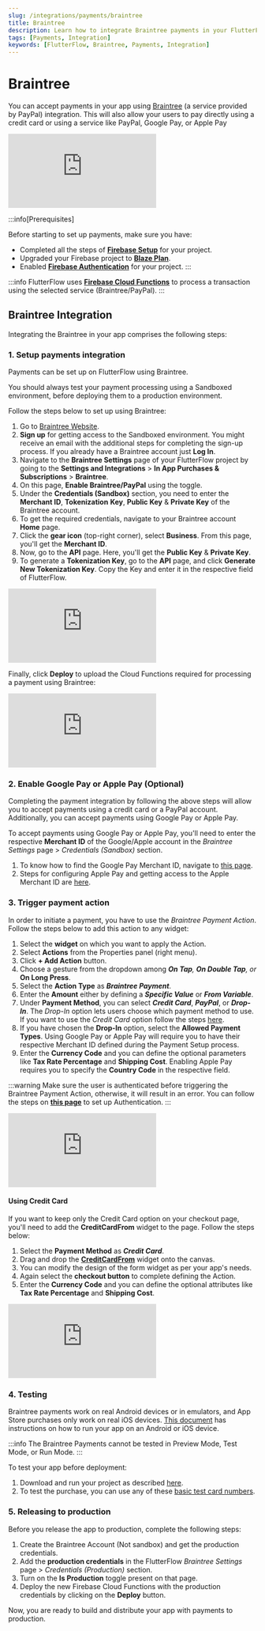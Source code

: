 ```yaml
---
slug: /integrations/payments/braintree
title: Braintree
description: Learn how to integrate Braintree payments in your FlutterFlow app.
tags: [Payments, Integration]
keywords: [FlutterFlow, Braintree, Payments, Integration]
---
```


# Braintree

You can accept payments in your app using [Braintree](https://developer.paypal.com/braintree/docs/start/overview) (a service provided by PayPal) integration. This will also allow your users to pay directly using a credit card or using a service like PayPal, Google Pay, or Apple Pay

<div style={{
    position: 'relative',
    paddingBottom: 'calc(56.67989417989418% + 41px)', // Keeps the aspect ratio and additional padding
    height: 0,
    width: '100%'}}>
    <iframe 
        src="https://demo.arcade.software/cqy5e5piyZEodvs9Lrn5?embed&show_copy_link=true"
        title=""
        style={{
            position: 'absolute',
            top: 0,
            left: 0,
            width: '100%',
            height: '100%',
            colorScheme: 'light'
        }}
        frameborder="0"
        loading="lazy"
        webkitAllowFullScreen
        mozAllowFullScreen
        allowFullScreen
        allow="clipboard-write">
    </iframe>
</div>
<p></p>

:::info[Prerequisites]

Before starting to set up payments, make sure you have:

- Completed all the steps of [**Firebase Setup**](../firebase/connect-to-firebase-setup.md) for your project.
- Upgraded your Firebase project to [**Blaze Plan**](https://firebase.google.com/pricing).
- Enabled [**Firebase Authentication**](../authentication/firebase-auth/auth-initial-setup.md) for your project.
:::

:::info
FlutterFlow uses [**Firebase Cloud Functions**](https://firebase.google.com/docs/functions) to process a transaction using the selected service (Braintree/PayPal).
:::

## Braintree Integration

Integrating the Braintree in your app comprises the following steps:

### 1. Setup payments integration

Payments can be set up on FlutterFlow using Braintree.

You should always test your payment processing using a Sandboxed environment, before deploying them to a production environment.

Follow the steps below to set up using Braintree:

1. Go to [Braintree Website](https://www.braintreepayments.com/).
2. **Sign up** for getting access to the Sandboxed environment. You might receive an email with the additional steps for completing the sign-up process. If you already have a Braintree account just **Log In**.
3. Navigate to the **Braintree Settings** page of your FlutterFlow project by going to the **Settings and Integrations** > **In App Purchases & Subscriptions** > **Braintree**.
4. On this page, **Enable Braintree/PayPal** using the toggle.
5. Under the **Credentials (Sandbox)** section, you need to enter the **Merchant ID**, **Tokenization** **Key**, **Public Key** & **Private Key** of the Braintree account.
6. To get the required credentials, navigate to your Braintree account **Home** page.
7. Click the **gear icon** (top-right corner), select **Business**. From this page, you'll get the **Merchant ID**.
8. Now, go to the **API** page. Here, you'll get the **Public Key** & **Private Key**.
9. To generate a **Tokenization Key**, go to the **API** page, and click **Generate New Tokenization Key**. Copy the Key and enter it in the respective field of FlutterFlow.

<div style={{
    position: 'relative',
    paddingBottom: 'calc(56.67989417989418% + 41px)', // Keeps the aspect ratio and additional padding
    height: 0,
    width: '100%'}}>
    <iframe 
        src="https://demo.arcade.software/G0nRJVKRvk8spKsyLeiq?embed&show_copy_link=true"
        title=""
        style={{
            position: 'absolute',
            top: 0,
            left: 0,
            width: '100%',
            height: '100%',
            colorScheme: 'light'
        }}
        frameborder="0"
        loading="lazy"
        webkitAllowFullScreen
        mozAllowFullScreen
        allowFullScreen
        allow="clipboard-write">
    </iframe>
</div>
<p></p>

Finally, click **Deploy** to upload the Cloud Functions required for processing a payment using Braintree:

<div style={{
    position: 'relative',
    paddingBottom: 'calc(56.67989417989418% + 41px)', // Keeps the aspect ratio and additional padding
    height: 0,
    width: '100%'}}>
    <iframe 
        src="https://demo.arcade.software/bEnzFFkVe3SR8FDLPkQi?embed&show_copy_link=true"
        title=""
        style={{
            position: 'absolute',
            top: 0,
            left: 0,
            width: '100%',
            height: '100%',
            colorScheme: 'light'
        }}
        frameborder="0"
        loading="lazy"
        webkitAllowFullScreen
        mozAllowFullScreen
        allowFullScreen
        allow="clipboard-write">
    </iframe>
</div>
<p></p>

### 2. Enable Google Pay or Apple Pay (Optional)

Completing the payment integration by following the above steps will allow you to accept payments using a credit card or a PayPal account. Additionally, you can accept payments using Google Pay or Apple Pay.

To accept payments using Google Pay or Apple Pay, you'll need to enter the respective **Merchant ID** of the Google/Apple account in the  *Braintree Settings* page > *Credentials (Sandbox)* section.

1. To know how to find the Google Pay Merchant ID, navigate to [this page](https://support.google.com/paymentscenter/answer/7163092).
2. Steps for configuring Apple Pay and getting access to the Apple Merchant ID are [here](https://help.apple.com/developer-account/#/devb2e62b839).

### 3. Trigger payment action

In order to initiate a payment, you have to use the *Braintree Payment Action*. Follow the steps below to add this action to any widget:

1. Select the **widget** on which you want to apply the Action.
2. Select **Actions** from the Properties panel (right menu).
3. Click **+ Add Action** button.
4. Choose a gesture from the dropdown among ***On Tap**, **On Double Tap**, or* **On Long Press**.
5. Select the **Action Type** as ***Braintree Payment***.
6. Enter the **Amount** either by defining a ***Specific Value*** or ***From Variable***.
7. Under **Payment Method**, you can select ***Credit Card***, ***PayPal***, or ***Drop-In***. The *Drop-In* option lets users choose which payment method to use. If you want to use the *Credit Card* option follow the steps [here](#using-credit-card).
8. If you have chosen the **Drop-In** option, select the **Allowed Payment Types**. Using Google Pay or Apple Pay will require you to have their respective Merchant ID defined during the Payment Setup process.
9. Enter the **Currency Code** and you can define the optional parameters like **Tax Rate Percentage** and **Shipping Cost**. Enabling Apple Pay requires you to specify the **Country Code** in the respective field.

:::warning
Make sure the user is authenticated before triggering the Braintree Payment Action, otherwise, it will result in an error. You can follow the steps on [**this page**](../authentication/firebase-auth/auth-initial-setup.md) to set up Authentication.
:::

<div style={{
    position: 'relative',
    paddingBottom: 'calc(56.67989417989418% + 41px)', // Keeps the aspect ratio and additional padding
    height: 0,
    width: '100%'}}>
    <iframe 
        src="https://demo.arcade.software/BiF5CcHTJBcU2brcLVVT?embed&show_copy_link=true"
        title=""
        style={{
            position: 'absolute',
            top: 0,
            left: 0,
            width: '100%',
            height: '100%',
            colorScheme: 'light'
        }}
        frameborder="0"
        loading="lazy"
        webkitAllowFullScreen
        mozAllowFullScreen
        allowFullScreen
        allow="clipboard-write">
    </iframe>
</div>
<p></p>

#### Using Credit Card

If you want to keep only the Credit Card option on your checkout page, you'll need to add the **CreditCardFrom** widget to the page. Follow the steps below:

1. Select the **Payment Method** as ***Credit Card***.
2. Drag and drop the [**CreditCardFrom**](../../resources/ui/components/built-in-components/creditcardform.md) widget onto the canvas.
3. You can modify the design of the form widget as per your app's needs.
4. Again select the **checkout button** to complete defining the Action.
5. Enter the **Currency Code** and you can define the optional attributes like **Tax Rate Percentage** and **Shipping Cost**.

<div style={{
    position: 'relative',
    paddingBottom: 'calc(56.67989417989418% + 41px)', // Keeps the aspect ratio and additional padding
    height: 0,
    width: '100%'}}>
    <iframe 
        src="https://demo.arcade.software/SMD1vtLJFXxG5AuJrgQS?embed&show_copy_link=true"
        title=""
        style={{
            position: 'absolute',
            top: 0,
            left: 0,
            width: '100%',
            height: '100%',
            colorScheme: 'light'
        }}
        frameborder="0"
        loading="lazy"
        webkitAllowFullScreen
        mozAllowFullScreen
        allowFullScreen
        allow="clipboard-write">
    </iframe>
</div>
<p></p>

### 4. Testing

Braintree payments work on real Android devices or in emulators, and App Store purchases only work on real iOS devices. [This document](../../testing-deployment-publishing/running-your-app/local-run.md) has instructions on how to run your app on an Android or iOS device.

:::info
The Braintree Payments cannot be tested in Preview Mode, Test Mode, or Run Mode.
:::

To test your app before deployment:

1. Download and run your project as described [here](../../testing-deployment-publishing/running-your-app/local-run.md).
2. To test the purchase, you can use any of these [basic test card numbers](https://stripe.com/docs/testing#cards).


### 5. Releasing to production

Before you release the app to production, complete the following steps:

1. Create the Braintree Account (Not sandbox) and get the production credentials.
2. Add the **production credentials** in the FlutterFlow *Braintree Settings* page > *Credentials (Production)* section.
3. Turn on the **Is Production** toggle present on that page.
4. Deploy the new Firebase Cloud Functions with the production credentials by clicking on the **Deploy** button.

Now, you are ready to build and distribute your app with payments to production.